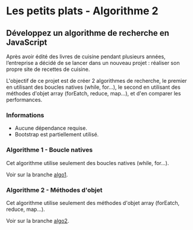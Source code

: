 # Les petits plats - Algorithme 2
## Développez un algorithme de recherche en JavaScript

Après avoir édité des livres de cuisine pendant plusieurs années, l’entreprise a décidé de se lancer dans un nouveau projet : réaliser son propre site de recettes de cuisine.

L'objectif de ce projet est de créer 2 algorithmes de recherche, le premier en utilisant des boucles natives (while, for...), le second en utilisant des méthodes d'objet array (forEatch, reduce, map...), et d'en comparer les performances.

### Informations

- Aucune dépendance requise.
- Bootstrap est partiellement utilisé.

### Algorithme 1 - Boucle natives

Cet algorithme utilise seulement des boucles natives (while, for...).

Voir sur la branche [algo1](https://github.com/MaeRiz/OC_P7_LesPetitsPlats/tree/algo1).

### Algorithme 2 - Méthodes d'objet

Cet algorithme utilise seulement des méthodes d'objet array (forEatch, reduce, map...).

Voir sur la branche [algo2](https://github.com/MaeRiz/OC_P7_LesPetitsPlats/tree/algo2).